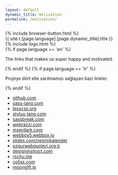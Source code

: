 ```yaml
---
layout: default
dynamic_title: motivation
permalink: /motivation/
---
```


<div class="dn-browser">
  <div class="dn-browser-header">
    {% include browser-button.html %}
    <div class="dn-style--title">{{ site.t.[page.language].[page.dynamic_title].title }}</div>
    {% include logo.html %}
  </div>
  <div class="dn-browser-body">
    <div class="dn-browser-body__item">
      <div class="wrap xl-gutter-40 xl-top xl-center">
        <div class="col xl-3-10 lg-1-1">
          <script async type="text/javascript" src="//cdn.carbonads.com/carbon.js?zoneid=1673&serve=C6AILKT&placement=flexiblegs" id="_carbonads_js"></script>
        </div>
        <div class="col xl-7-10 lg-1-1">
          <div class="dn-content">
            {% if page.language == 'en' %}
              <p>The links that makes us super happy and motivated.</p>
            {% endif %}
            {% if page.language == 'tr' %}
              <p>Projeye dört elle sarılmamızı sağlayan bazı linkler.</p>
            {% endif %}
            <div class="dn-height-16"></div>
            <ul>
              <li><a href="https://github.com/showcases/design-essentials">github.com</a></li>
              <li><a href="http://sass-lang.com/community">sass-lang.com</a></li>
              <li><a href="http://lesscss.org/usage/#frameworks-using-less-grid-systems">lesscss.org</a></li>
              <li><a href="https://github.com/stylus/stylus/wiki">stylus-lang.com</a></li>
              <li><a href="http://sassbreak.com/resources">sassbreak.com</a></li>
              <li><a href="http://webrazzi.com/2015/04/24/flexible-grid-system-turkiye-github">webrazzi.com</a></li>
              <li><a href="http://www.mserdark.com/haftanin-ozeti-4">mserdark.com</a></li>
              <li><a href="http://webbox5.webbox.io/2014/07/25/004">webbox5.webbox.io</a></li>
              <li><a href="http://slides.com/nesrinkalender/htmlmagazin-calistayi">slides.com/nesrinkalender</a></li>
              <li><a href="http://www.ozgurwebgunleri.org.tr/2014/etkinlik-programi-2">ozgurwebgunleri.org.tr</a></li>
              <li><a href="http://designinstruct.com/web-design/flexible-grid-system">designinstruct.com</a></li>
              <li><a href="https://rschu.me/the-history-of-a-nifty-css-flexible-grid-system">rschu.me</a></li>
              <li><a href="http://coliss.com/articles/build-websites/operation/css/css-flexible-grid-system-flexiblegs.html">coliss.com</a></li>
              <li><a href="http://www.moongift.jp/2015/04/flexible-gs-%E3%83%AC%E3%82%B9%E3%83%9D%E3%83%B3%E3%82%B7%E3%83%96%E5%AF%BE%E5%BF%9C%E3%81%AE%E3%82%B0%E3%83%AA%E3%83%83%E3%83%89%E3%83%AC%E3%82%A4%E3%82%A2%E3%82%A6%E3%83%88%E3%83%95%E3%83%AC">moongift.jp</a></li>
            </ul>
          </div>
        </div>
      </div>
    </div>
  </div>
</div>
